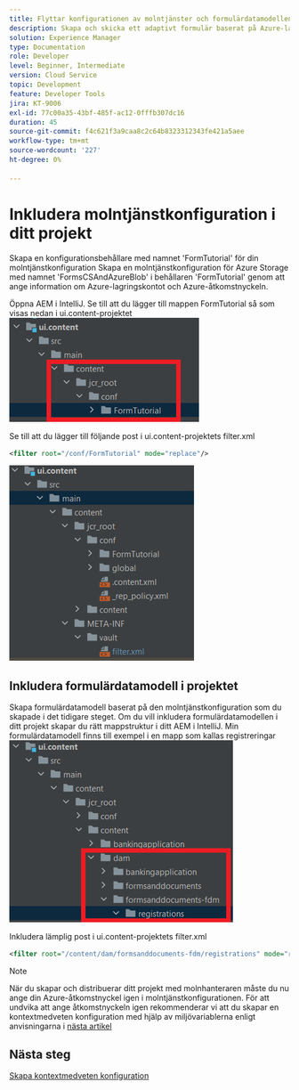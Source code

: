 ```yaml
---
title: Flyttar konfigurationen av molntjänster och formulärdatamodellen till molninstansen
description: Skapa och skicka ett adaptivt formulär baserat på Azure-lagringsformulärens datamodell till molninstansen.
solution: Experience Manager
type: Documentation
role: Developer
level: Beginner, Intermediate
version: Cloud Service
topic: Development
feature: Developer Tools
jira: KT-9006
exl-id: 77c00a35-43bf-485f-ac12-0fffb307dc16
duration: 45
source-git-commit: f4c621f3a9caa8c2c64b8323312343fe421a5aee
workflow-type: tm+mt
source-wordcount: '227'
ht-degree: 0%

---
```


# Inkludera molntjänstkonfiguration i ditt projekt

Skapa en konfigurationsbehållare med namnet &#39;FormTutorial&#39; för din molntjänstkonfiguration Skapa en molntjänstkonfiguration för Azure Storage med namnet &#39;FormsCSAndAzureBlob&#39; i behållaren &#39;FormTutorial&#39; genom att ange information om Azure-lagringskontot och Azure-åtkomstnyckeln.

Öppna AEM i IntelliJ. Se till att du lägger till mappen FormTutorial så som visas nedan i ui.content-projektet
![cloud-services-configuration](assets/cloud-services-configuration.png)

Se till att du lägger till följande post i ui.content-projektets filter.xml

```xml
<filter root="/conf/FormTutorial" mode="replace"/>
```

![filter-xml](assets/ui-content-filter.png)

## Inkludera formulärdatamodell i projektet

Skapa formulärdatamodell baserat på den molntjänstkonfiguration som du skapade i det tidigare steget. Om du vill inkludera formulärdatamodellen i ditt projekt skapar du rätt mappstruktur i ditt AEM i IntelliJ. Min formulärdatamodell finns till exempel i en mapp som kallas registreringar
![fdm-content](assets/ui-content-fdm.png)

Inkludera lämplig post i ui.content-projektets filter.xml

```xml
<filter root="/content/dam/formsanddocuments-fdm/registrations" mode="replace"/>
```


>[!NOTE]
>
>När du skapar och distribuerar ditt projekt med molnhanteraren måste du nu ange din Azure-åtkomstnyckel igen i molntjänstkonfigurationen. För att undvika att ange åtkomstnyckeln igen rekommenderar vi att du skapar en kontextmedveten konfiguration med hjälp av miljövariablerna enligt anvisningarna i [nästa artikel](./context-aware-fdm.md)

## Nästa steg

[Skapa kontextmedveten konfiguration](./context-aware-fdm.md)

